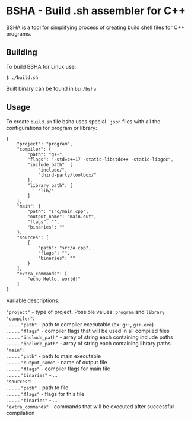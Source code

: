 # BSHA - Build .sh assembler for C++
BSHA is a tool for simplifying process of creating build shell files for C++ programs.

## Building
To build BSHA for Linux use:
```
$ ./build.sh
```
Built binary can be found in `bin/bsha`

## Usage
To create `build.sh` file bsha uses special `.json` files with all the configurations for program or library:
```jsonc
{
    "project": "program",
    "compiler": {
        "path": "g++",
        "flags": "-std=c++17 -static-libstdc++ -static-libgcc",
        "include_path": [
            "include/",
            "third-party/toolbox/"
        ],
        "library_path": [
            "lib/"
        ]
    },
    "main": {
        "path": "src/main.cpp",
        "output_name": "main.out",
        "flags": "",
        "binaries": ""
    },
    "sources": [
        {
            "path": "src/a.cpp",
            "flags": "",
            "binaries": ""
        }
    ],
    "extra_commands": [
        "echo Hello, world!"
    ]
}
```
Variable descriptions:

`"project"` - type of project. Possible values: `program` and `library` \
`"compiler"`: \
. . . . . `"path"` - path to compiler executable (ex: `g++`, `g++.exe`) \
. . . . . `"flags"` - compiler flags that will be used in all compiled files \
. . . . . `"include_path"` - array of string each containing include paths \
. . . . . `"include_path"` - array of string each containing library paths \
`"main"`: \
. . . . . `"path"` - path to main executable \
. . . . . `"output_name"` - name of output file \
. . . . . `"flags"` - compiler flags for main file \
. . . . . `"binaries"` - ... \
`"sources"`: \
. . . . . `"path"` - path to file \
. . . . . `"flags"` - flags for this file \
. . . . . `"binaries"` - ... \
`"extra_commands"` - commands that will be executed after successful compilation
